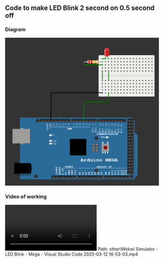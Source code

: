 ## Code to make LED Blink 2 second on 0.5 second off

### Diagram
![alt text](other/image.png)

### Video of working
<video controls src="other/Wokwi Simulator - LED Blink - Mega - Visual Studio Code 2025-03-12 16-53-03.mp4" title="Title"></video>
Path: other\Wokwi Simulator - LED Blink - Mega - Visual Studio Code 2025-03-12 16-53-03.mp4